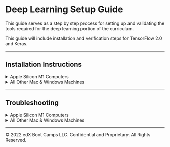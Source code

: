 # Deep Learning Setup Guide

This guide serves as a step by step process for setting up and validating the tools required for the deep learning portion of the curriculum.

This guide will include installation and verification steps for TensorFlow 2.0 and Keras.

---

## Installation Instructions

<details>
<summary>Apple Silicon M1 Computers</summary>

Apple M1 and M+ architecture has recently gained Tensorflow support, but there are a few more install steps than for non Apple silicon chips.

A helpful install guide can be found [here](https://www.mrdbourke.com/setup-apple-m1-pro-and-m1-max-for-machine-learning-and-data-science/), which mainly involves additionally installing `tensorflow-deps`, `tensorflow-macos`, and `tensorflow-metal`.

If you run into M chip install difficulties, the simplest way to run the activities for this unit is in [Google Colab](https://colab.research.google.com/) which comes with support for TensorFlow.

</details>

<details>
<summary>All Other Mac & Windows Machines</summary>

The `TensorFlow 2.0` package has several dependencies which should already be installed in the default conda environment. Please refer to the troubleshooting section for details about this environment. Make sure to run the following commands with your conda environment activated.

Open the terminal, and execute the following command to install `TensorFlow`.

* Use the `pip install` command to install the `TensorFlow 2.0` module.

```shell
pip install --upgrade tensorflow
```

### Verify Installation

Once the `TensorFlow` install is complete, verify the installation was completed successfully.

```shell
conda list tensorflow
```

The output of this command should show version `2.5.0` or higher.

---

## Keras

Keras is a popular deep learning framework that serves as a high-level API for TensorFlow. Keras is now included with TensorFlow 2.0, so run the following command to verify that the package is available:

```shell
conda list keras
```

The output should be `2.5.0` or later.

</details>

---

## Troubleshooting

<details><summary>Apple Silicon M1 Computers</summary>

If Google Colab is down, there is a way to install Tensorflow on Apple Silicon M1 machines.  To do so, follow the instructions below:

1. Download [‘Miniforge3-MacOSX-arm64.sh’](https://github.com/conda-forge/miniforge/releases/latest/download/Miniforge3--arm64.sh) from [Miniforge](https://github.com/conda-forge/miniforge#miniforge3). This is the version specifically for the new Apple Silicon architecture.

    ![Minforge3-MacOSX-arm64.sh](Images/Miniforge3-MacOSX-arm64.png)

2. Open a terminal and set the default to `bash` by running the command `chsh -s /bin/bash`. Enter your password if prompted. Once the process completes, close the terminal.

3. Next we will install Miniforge. To install it, open a new terminal window and `cd` into your `Downloads` folder, then run the following in the terminal:

    ```
    bash Miniforge3-MacOSX-arm64.sh
    ```

4. Accept the licensing/terms as indicated, then type "yes" when asked if you'd like to initialize Minforge3 by running conda init.

5. Close the terminal, then open a new terminal.

6. Run the following command in the new terminal to verify that Miniforge3 is now the default Python source:

    ```
    $(which python)
    ```

    Your output should look something like this:

    ```
    Python 3.9.4 | packaged by conda-forge | (default, May 10 2021, 22:10:52)
    ```

7. To end the above prompt, type `Ctrl-D`.

8. Next, you will `cd` into the folder containing [this `yaml` file](Resources/environment.yml). After you `cd` into the correct folder, use the `yaml` file to create a new, Python 3.7 conda environment as follows:

    ```
    conda env create --file=environment.yml --name=apple_tensorflow python=3.7
    ```

9. Activate the newly created environment:

    ```
    conda activate apple_tensorflow
    ```

10. Next, run the following command to install the M1 Tensorflow packages:

    ```
    pip install --upgrade --force --no-dependencies https://github.com/apple/tensorflow_macos/releases/download/v0.1alpha2/tensorflow_addons_macos-0.1a2-cp38-cp38-macosx_11_0_arm64.whl https://github.com/apple/tensorflow_macos/releases/download/v0.1alpha2/tensorflow_macos-0.1a2-cp38-cp38-macosx_11_0_arm64.whl
    ```

11. You should now have Tensorflow installed.  To verify this, run the following in your terminal:

    ```
    conda list tensorflow
    ```

It can be frustrating when packages do not install correctly. If you experience issues setting up Tensorflow on your Apple Silicon M1 Chip machine, refer to the _Installation on Conda_ section of the [Apple TensorFlow_macOS Documentation](https://github.com/apple/tensorflow_macos/#installation-on-conda) to troubleshoot.

</details>

<details><summary>All Other Mac & Windows Machines</summary>

It can be frustrating when packages do not install correctly. Refer to the A official [TensorFlow Install Guide](https://www.tensorflow.org/install/pip) to troubleshoot.

Alternatively, you can run all of this unit's Jupyter Notebooks using [Google Colab](https://colab.research.google.com/) which comes with support for TensorFlow.

</details>

---

© 2022 edX Boot Camps LLC. Confidential and Proprietary. All Rights Reserved.
